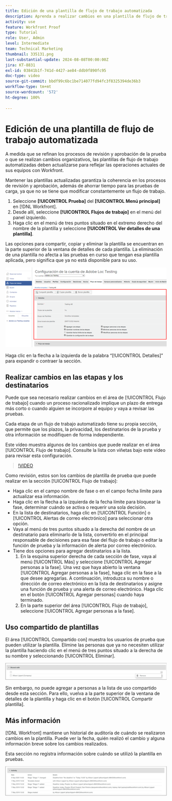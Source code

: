```yaml
---
title: Edición de una plantilla de flujo de trabajo automatizada
description: Aprenda a realizar cambios en una plantilla de flujo de trabajo de pruebas automatizadas existente en  [!DNL  Workfront].
activity: use
feature: Workfront Proof
type: Tutorial
role: User, Admin
level: Intermediate
team: Technical Marketing
thumbnail: 335131.png
last-substantial-update: 2024-08-08T00:00:00Z
jira: KT-8831
exl-id: 03841b1f-741d-4427-ae84-ddb9f890fc95
doc-type: video
source-git-commit: bbdf99c6bc1be714077fd94fc3f8325394de36b3
workflow-type: tm+mt
source-wordcount: '572'
ht-degree: 100%

---
```


# Edición de una plantilla de flujo de trabajo automatizada

A medida que se refinan los procesos de revisión y aprobación de la prueba o que se realizan cambios organizativos, las plantillas de flujo de trabajo automatizadas deben actualizarse para reflejar las operaciones actuales de sus equipos con Workfront.

Mantener las plantillas actualizadas garantiza la coherencia en los procesos de revisión y aprobación, además de ahorrar tiempo para las pruebas de carga, ya que no se tiene que modificar constantemente un flujo de trabajo.

1. Seleccione **[!UICONTROL Prueba]** del **[!UICONTROL Menú principal]** en [!DNL Workfront].
1. Desde allí, seleccione **[!UICONTROL Flujos de trabajo]** en el menú del panel izquierdo.
1. Haga clic en el menú de tres puntos situado en el extremo derecho del nombre de la plantilla y seleccione **[!UICONTROL Ver detalles de una plantilla]**.

Las opciones para compartir, copiar y eliminar la plantilla se encuentran en la parte superior de la ventana de detalles de cada plantilla. La eliminación de una plantilla no afecta a las pruebas en curso que tengan esa plantilla aplicada, pero significa que ya no está disponible para su uso.

![Ventana de detalles de plantilla](assets/proof-system-setup-edit-templates-details-area.png)


Haga clic en la flecha a la izquierda de la palabra “[!UICONTROL Detalles]” para expandir o contraer la sección.

## Realizar cambios en las etapas y los destinatarios

Puede que sea necesario realizar cambios en el área de [!UICONTROL Flujo de trabajo] cuando un proceso racionalizado implique un plazo de entrega más corto o cuando alguien se incorpore al equipo y vaya a revisar las pruebas.

Cada etapa de un flujo de trabajo automatizado tiene su propia sección, que permite que los plazos, la privacidad, los destinatarios de la prueba y otra información se modifiquen de forma independiente.

Este vídeo muestra algunos de los cambios que puede realizar en el área [!UICONTROL Flujo de trabajo]. Consulte la lista con viñetas bajo este vídeo para revisar esta configuración.

>[!VIDEO](https://video.tv.adobe.com/v/3432620/?quality=12&learn=on&enablevpops=1&captions=spa)

Como revisión, estos son los cambios de plantilla de prueba que puede realizar en la sección [!UICONTROL Flujo de trabajo]:

* Haga clic en el campo nombre de fase o en el campo fecha límite para actualizar esa información.
* Haga clic en la flecha a la izquierda de la fecha límite para bloquear la fase, determinar cuándo se activa o requerir una sola decisión.
* En la lista de destinatarios, haga clic en [!UICONTROL Función] o [!UICONTROL Alertas de correo electrónico] para seleccionar otra opción.
* Vaya al menú de tres puntos situado a la derecha del nombre de un destinatario para eliminarlo de la lista, convertirlo en el principal responsable de decisiones para esa fase del flujo de trabajo o editar la función de prueba y la información de alerta por correo electrónico.
* Tiene dos opciones para agregar destinatarios a la lista.
   1. En la esquina superior derecha de cada sección de fase, vaya al menú [!UICONTROL Más] y seleccione [!UICONTROL Agregar personas a la fase]. Una vez que haya abierto la ventana [!UICONTROL Agregar personas a la fase], haga clic en la fase a la que desee agregarlas. A continuación, introduzca su nombre o dirección de correo electrónico en la lista de destinatarios y asigne una función de prueba y una alerta de correo electrónico. Haga clic en el botón [!UICONTROL Agregar personas] cuando haya terminado.
   1. En la parte superior del área [!UICONTROL Flujo de trabajo], seleccione [!UICONTROL Agregar personas a la fase].

## Uso compartido de plantillas

El área [!UICONTROL Compartido con] muestra los usuarios de prueba que pueden utilizar la plantilla. Elimine las personas que ya no necesiten utilizar la plantilla haciendo clic en el menú de tres puntos situado a la derecha de su nombre y seleccionando [!UICONTROL Eliminar].

![[!UICONTROL Lista Compartido con]](assets/proof-system-setups-edit-template-shared-with.png)

Sin embargo, no puede agregar a personas a la lista de uso compartido desde esta sección. Para ello, vuelva a la parte superior de la ventana de detalles de la plantilla y haga clic en el botón [!UICONTROL Compartir plantilla].

## Más información

[!DNL Workfront] mantiene un historial de auditoría de cuándo se realizaron cambios en la plantilla. Puede ver la fecha, quién realizó el cambio y alguna información breve sobre los cambios realizados.

Esta sección no registra información sobre cuándo se utilizó la plantilla en pruebas.

![Lista de actividades de prueba](assets/proof-system-setups-edit-template-activity.png)
